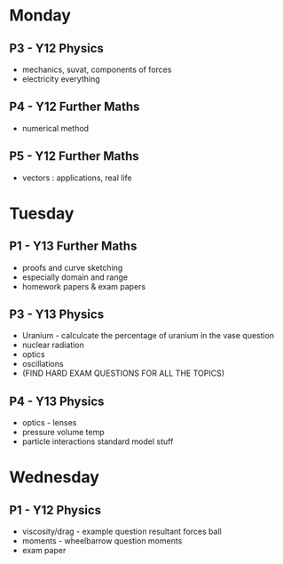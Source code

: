 # Monday

## P3 - Y12 Physics
- mechanics, suvat, components of forces
- electricity everything

## P4 - Y12 Further Maths
- numerical method 

## P5 - Y12 Further Maths
- vectors : applications, real life 

# Tuesday

## P1 - Y13 Further Maths
- proofs and curve sketching
- especially domain and range
- homework papers & exam papers

## P3 - Y13 Physics
- Uranium - calculcate the percentage of uranium in the vase question
- nuclear radiation
- optics
- oscillations
- (FIND HARD EXAM QUESTIONS FOR ALL THE TOPICS)

## P4 - Y13 Physics
- optics - lenses
- pressure volume temp
- particle interactions standard model stuff

# Wednesday

## P1 - Y12 Physics
- viscosity/drag - example question resultant forces ball
- moments - wheelbarrow question moments
- exam paper
